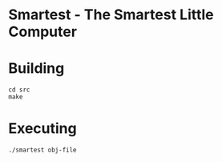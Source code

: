 Smartest - The Smartest Little Computer
=======================================


Building
========

    cd src
    make

Executing
=========

    ./smartest obj-file
